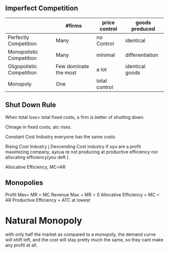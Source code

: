 ## Imperfect Competition

| |#firms|price control|goods produced|
|--|--|--|--|
|Perfectly Competition|Many|no Control|identical
|Monopolistic Competition| Many|minimal|differentiation
|Oligopolistic Competition|Few dominate the most| a lot| identical goods
|Monopoly|One|total control


## Shut Down Rule
When total loss> total fixed costs, a firm is better of shutting down.


Chnage in fixed costs, atc rises.

Constant Cost Industry
everyone has the same costs


Rising Cost Industry
j
Descending Cost industry
if oyu are  a profit maximizing company, ayoua re not producing at productive efficiency nor allocating efficiency(you deft 
).


Allocative Efficiency, MC=AR

## Monopolies
Profit Max= MR = MC
Revenue Max = MR = 0
Allocative Efficiency = MC = AR
Productive Efficiency = ATC at lowest


# Natural Monopoly
with only half the market as compared to a monopoly, the demand curve will shift left, and the cost will stay pretty much the same, so they cant make any profit at all.